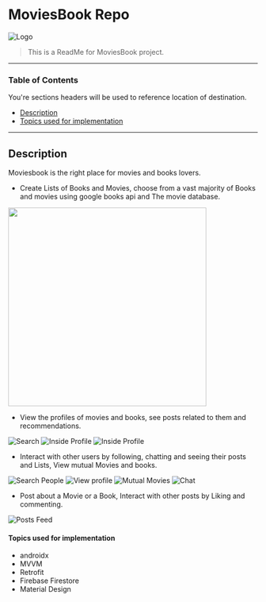 # MoviesBook Repo

![Logo](https://user-images.githubusercontent.com/57041674/100159423-6fd3a900-2eb6-11eb-8227-46440ed58821.jpg)

> This is a ReadMe for MoviesBook project.

---

### Table of Contents
You're sections headers will be used to reference location of destination.

- [Description](#description)
- [Topics used for implementation](#topics-used-for-implementation)
---

## Description

Moviesbook is the right place for movies and books lovers.

- Create Lists of Books and Movies, choose from a vast majority of Books and movies using google books api and The movie database.
<img src="https://user-images.githubusercontent.com/57041674/116828002-512bb980-ab9c-11eb-840d-29b88af986ce.png" width="400" height="400">

- View the profiles of movies and books, see posts related to them and recommendations.

![Search](https://user-images.githubusercontent.com/57041674/100161331-e4f4ad80-2eb9-11eb-84c1-6c0acccaf2c4.jpeg)
![Inside Profile](https://user-images.githubusercontent.com/57041674/100161394-06ee3000-2eba-11eb-9cc8-db2135ffd260.jpeg)
![Inside Profile](https://user-images.githubusercontent.com/57041674/100161397-081f5d00-2eba-11eb-9e3e-f7a67703c46b.jpeg)

- Interact with other users by following, chatting and seeing their posts and Lists, View mutual Movies and books.

![Search People](https://user-images.githubusercontent.com/57041674/100161474-2be2a300-2eba-11eb-8b8c-fce3c67b2ac7.jpeg)
![View profile](https://user-images.githubusercontent.com/57041674/100161573-63e9e600-2eba-11eb-9c6c-64eae9d86b83.jpeg)
![Mutual Movies](https://user-images.githubusercontent.com/57041674/100161670-8e3ba380-2eba-11eb-9da0-3fc1954f00df.jpeg)
![Chat](https://user-images.githubusercontent.com/57041674/100161711-a1e70a00-2eba-11eb-87f2-d7bcd8179a07.jpeg)

- Post about a Movie or a Book, Interact with other posts by Liking and commenting.

![Posts Feed](https://user-images.githubusercontent.com/57041674/100161759-c0e59c00-2eba-11eb-8eb4-297b76cd5851.jpeg)


#### Topics used for implementation

- androidx
- MVVM
- Retrofit
- Firebase Firestore
- Material Design

